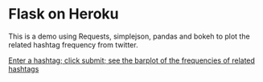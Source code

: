 # Flask on Heroku

This is a demo using Requests, simplejson, pandas and bokeh to plot the related hashtag frequency from twitter.

[Enter a hashtag; click submit; see the barplot of the frequencies of related hashtags]

[Enter a hashtag; click submit; see the barplot of the frequencies of related hashtags]: <https://arcane-crag-94913.herokuapp.com/>
